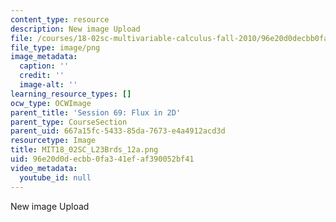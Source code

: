 ```yaml
---
content_type: resource
description: New image Upload
file: /courses/18-02sc-multivariable-calculus-fall-2010/96e20d0decbb0fa341efaf390052bf41_MIT18_02SC_L23Brds_12a.png
file_type: image/png
image_metadata:
  caption: ''
  credit: ''
  image-alt: ''
learning_resource_types: []
ocw_type: OCWImage
parent_title: 'Session 69: Flux in 2D'
parent_type: CourseSection
parent_uid: 667a15fc-5433-85da-7673-e4a4912acd3d
resourcetype: Image
title: MIT18_02SC_L23Brds_12a.png
uid: 96e20d0d-ecbb-0fa3-41ef-af390052bf41
video_metadata:
  youtube_id: null
---
```

New image Upload

